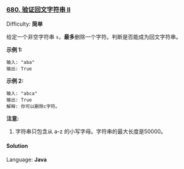 ### [680\. 验证回文字符串 Ⅱ](https://leetcode-cn.com/problems/valid-palindrome-ii/)

Difficulty: **简单**


给定一个非空字符串 `s`，**最多**删除一个字符。判断是否能成为回文字符串。

**示例 1:**

```
输入: "aba"
输出: True
```

**示例 2:**

```
输入: "abca"
输出: True
解释: 你可以删除c字符。
```

**注意:**

1.  字符串只包含从 a-z 的小写字母。字符串的最大长度是50000。


#### Solution

Language: **Java**

```java
​
```